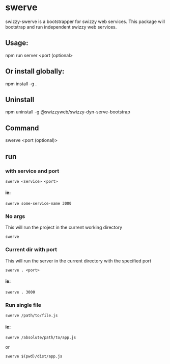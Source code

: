 # swerve
swizzy-swerve is a bootstrapper for swizzy web services. This package will bootstrap and run
independent swizzy web services.

## Usage:
npm run server <packageName> <port (optional>

## Or install globally:
npm install -g .

## Uninstall
npm uninstall -g @swizzyweb/swizzy-dyn-serve-bootstrap

## Command
swerve <packageName> <port (optional)>

## run

### with service and port
```
swerve <service> <port>
```

#### ie: 
```
swerve some-service-name 3000
```

### No args
This will run the project in the current working directory
```
swerve
```

### Current dir with port
This will run the server in the current directory with the specified port
```
swerve . <port>
```

#### ie:
```
swerve . 3000
```

### Run single file
```
swerve /path/to/file.js
```
#### ie:
```
swerve /absolute/path/to/app.js
```

or

```
swerve $(pwd)/dist/app.js
```

